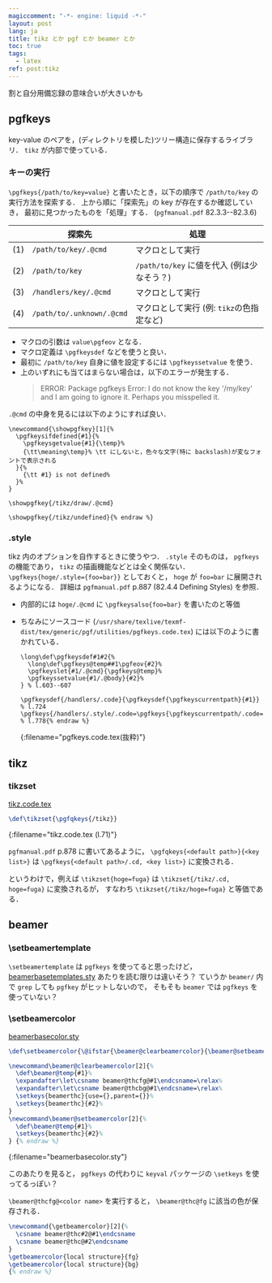 ```yaml
---
magiccomment: "-*- engine: liquid -*-"
layout: post
lang: ja
title: tikz とか pgf とか beamer とか
toc: true
tags:
  - latex
ref: post:tikz
---
```


割と自分用備忘録の意味合いが大きいかも

## pgfkeys
key-value のペアを，(ディレクトリを模した)ツリー構造に保存するライブラリ．
`tikz` が内部で使っている．

### キーの実行
`\pgfkeys{/path/to/key=value}` と書いたとき，以下の順序で `/path/to/key` の実行方法を探索する．
上から順に「探索先」の key が存在するか確認していき，
最初に見つかったものを「処理」する．
(`pgfmanual.pdf` 82.3.3--82.3.6)

|     | 探索先                    | 処理                                       |
|-----|---------------------------|--------------------------------------------|
| (1) | `/path/to/key/.@cmd`      | マクロとして実行                           |
| (2) | `/path/to/key`            | `/path/to/key` に値を代入 (例は少なそう？) |
| (3) | `/handlers/key/.@cmd`     | マクロとして実行                           |
| (4) | `/path/to/.unknown/.@cmd` | マクロとして実行 (例: `tikz`の色指定など)  |

- マクロの引数は `value\pgfeov` となる．
- マクロ定義は `\pgfkeysdef` などを使うと良い．
- 最初に `/path/to/key` 自身に値を設定するには `\pgfkeyssetvalue` を使う．
- 上のいずれにも当てはまらない場合は，以下のエラーが発生する．
  > ERROR: Package pgfkeys Error: I do not know the key '/my/key' and I am going to ignore it. Perhaps you misspelled it.


`.@cmd` の中身を見るには以下のようにすれば良い．

```tex{% raw %}
\newcommand{\showpgfkey}[1]{%
  \pgfkeysifdefined{#1}{%
    \pgfkeysgetvalue{#1}{\temp}%
    {\tt\meaning\temp}% \tt にしないと，色々な文字(特に backslash)が変なフォントで表示される
  }{%
    {\tt #1} is not defined%
  }%
}

\showpgfkey{/tikz/draw/.@cmd}

\showpgfkey{/tikz/undefined}{% endraw %}
```

### .style
tikz 内のオプションを自作するときに使うやつ．
`.style` そのものは， `pgfkeys` の機能であり，
`tikz` の描画機能などとは全く関係ない．
`\pgfkeys{hoge/.style={foo=bar}}` としておくと，
`hoge` が `foo=bar` に展開されるようになる．
詳細は `pgfmanual.pdf` p.887 (82.4.4 Defining Styles) を参照．

- 内部的には `hoge/.@cmd` に `\pgfkeysalso{foo=bar}` を書いたのと等価
- ちなみにソースコード
  (`/usr/share/texlive/texmf-dist/tex/generic/pgf/utilities/pgfkeys.code.tex`)
  には以下のように書かれている．

  ```tex{% raw %}
  \long\def\pgfkeysdef#1#2{%
    \long\def\pgfkeys@temp##1\pgfeov{#2}%
    \pgfkeyslet{#1/.@cmd}{\pgfkeys@temp}%
    \pgfkeyssetvalue{#1/.@body}{#2}%
  } % l.603--607

  \pgfkeysdef{/handlers/.code}{\pgfkeysdef{\pgfkeyscurrentpath}{#1}} % l.724
  \pgfkeys{/handlers/.style/.code=\pgfkeys{\pgfkeyscurrentpath/.code=\pgfkeysalso{#1}}} % l.778{% endraw %}
  ```
  {:filename="pgfkeys.code.tex(抜粋)"}


## tikz

### tikzset
[tikz.code.tex](/usr/share/texlive/texmf-dist/tex/generic/pgf/frontendlayer/tikz/tikz.code.tex)
```tex
\def\tikzset{\pgfqkeys{/tikz}}
```
{:filename="tikz.code.tex (l.71)"}

`pgfmanual.pdf` p.878 に書いてあるように，
`\pgfqkeys{<default path>}{<key list>}` は
`\pgfkeys{<default path>/.cd, <key list>}` に変換される．

というわけで，例えば `\tikzset{hoge=fuga}` は
`\tikzset{/tikz/.cd, hoge=fuga}` に変換されるが，
すなわち `\tikzset{/tikz/hoge=fuga}` と等価である．


## beamer

### \setbeamertemplate
`\setbeamertemplate` は `pgfkeys` を使ってると思ったけど，
[beamerbasetemplates.sty](/usr/share/texlive/texmf-dist/tex/latex/beamer/beamerbasetemplates.sty) あたりを読む限りは違いそう？
ていうか `beamer/` 内で `grep` しても `pgfkey` がヒットしないので，
そもそも `beamer` では `pgfkeys` を使っていない？

### \setbeamercolor
[beamerbasecolor.sty](/usr/share/texlive/texmf-dist/tex/latex/beamer/beamerbasecolor.sty)
```tex {% raw %}
\def\setbeamercolor{\@ifstar{\beamer@clearbeamercolor}{\beamer@setbeamercolor}}

\newcommand\beamer@clearbeamercolor[2]{%
  \def\beamer@temp{#1}%
  \expandafter\let\csname beamer@thcfg@#1\endcsname=\relax%
  \expandafter\let\csname beamer@thcbg@#1\endcsname=\relax%
  \setkeys{beamerthc}{use={},parent={}}%
  \setkeys{beamerthc}{#2}%
}
\newcommand\beamer@setbeamercolor[2]{%
  \def\beamer@temp{#1}%
  \setkeys{beamerthc}{#2}%
} {% endraw %}
```
{:filename="beamerbasecolor.sty"}


このあたりを見ると， `pgfkeys` の代わりに
`keyval` パッケージの `\setkeys` を使ってるっぽい？

`\beamer@thcfg@<color name>` を実行すると，
`\beamer@thc@fg` に該当の色が保存される．

```tex {% raw %}
\newcommand{\getbeamercolor}[2]{%
  \csname beamer@thc#2@#1\endcsname
  \csname beamer@thc@#2\endcsname
}
\getbeamercolor{local structure}{fg}
\getbeamercolor{local structure}{bg}
{% endraw %}
```
